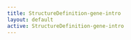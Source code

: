 ```yaml
---
title: StructureDefinition-gene-intro
layout: default
active: StructureDefinition-gene-intro
---
```


